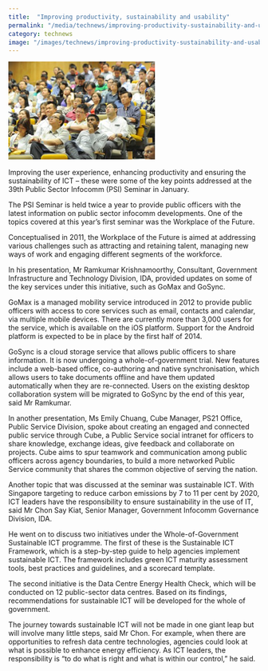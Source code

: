 ```yaml
---
title:  "Improving productivity, sustainability and usability"
permalink: "/media/technews/improving-productivity-sustainability-and-usability"
category: technews
image: "/images/technews/improving-productivity-sustainability-and-usability-part-1.png"
---
```


![improving productivity, sustainability and usability](/images/technews/improving-productivity-sustainability-and-usability-part-1.png)

Improving the user experience, enhancing productivity and ensuring the sustainability of ICT – these were some of the key points addressed at the 39th Public Sector Infocomm (PSI) Seminar in January.

The PSI Seminar is held twice a year to provide public officers with the latest information on public sector infocomm developments. One of the topics covered at this year’s first seminar was the Workplace of the Future.

Conceptualised in 2011, the Workplace of the Future is aimed at addressing various challenges such as attracting and retaining talent, managing new ways of work and engaging different segments of the workforce.

In his presentation, Mr Ramkumar Krishnamoorthy, Consultant, Government Infrastructure and Technology Division, IDA, provided updates on some of the key services under this initiative, such as GoMax and GoSync.

GoMax is a managed mobility service introduced in 2012 to provide public officers with access to core services such as email, contacts and calendar, via multiple mobile devices. There are currently more than 3,000 users for the service, which is available on the iOS platform. Support for the Android platform is expected to be in place by the first half of 2014.

GoSync is a cloud storage service that allows public officers to share information. It is now undergoing a whole-of-government trial. New features include a web-based office, co-authoring and native synchronisation, which allows users to take documents offline and have them updated automatically when they are re-connected. Users on the existing desktop collaboration system will be migrated to GoSync by the end of this year, said Mr Ramkumar.

In another presentation, Ms Emily Chuang, Cube Manager, PS21 Office, Public Service Division, spoke about creating an engaged and connected public service through Cube, a Public Service social intranet for officers to share knowledge, exchange ideas, give feedback and collaborate on projects. Cube aims to spur teamwork and communication among public officers across agency boundaries, to build a more networked Public Service community that shares the common objective of serving the nation.

Another topic that was discussed at the seminar was sustainable ICT. With Singapore targeting to reduce carbon emissions by 7 to 11 per cent by 2020, ICT leaders have the responsibility to ensure sustainability in the use of IT, said Mr Chon Say Kiat, Senior Manager, Government Infocomm Governance Division, IDA.

He went on to discuss two initiatives under the Whole-of-Government Sustainable ICT programme. The first of these is the Sustainable ICT Framework, which is a step-by-step guide to help agencies implement sustainable ICT. The framework includes green ICT maturity assessment tools, best practices and guidelines, and a scorecard template.

The second initiative is the Data Centre Energy Health Check, which will be conducted on 12 public-sector data centres. Based on its findings, recommendations for sustainable ICT will be developed for the whole of government.

The journey towards sustainable ICT will not be made in one giant leap but will involve many little steps, said Mr Chon. For example, when there are opportunities to refresh data centre technologies, agencies could look at what is possible to enhance energy efficiency. As ICT leaders, the responsibility is “to do what is right and what is within our control,” he said.
